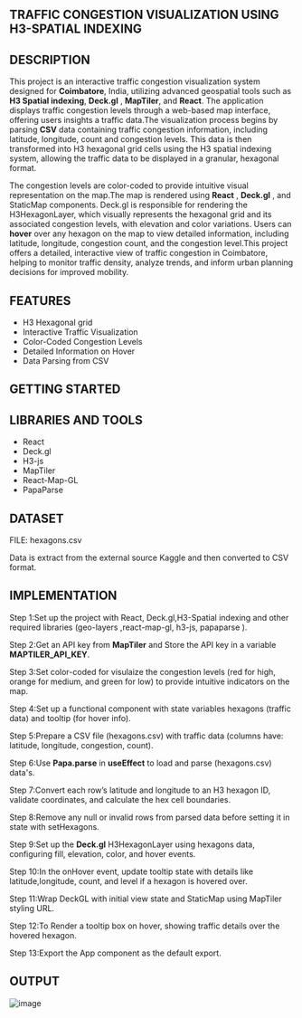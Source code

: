 ## TRAFFIC CONGESTION VISUALIZATION USING H3-SPATIAL INDEXING

## DESCRIPTION

This project is an interactive traffic congestion visualization system designed for **Coimbatore**, India, utilizing advanced geospatial tools such as **H3 Spatial indexing**, **Deck.gl** , **MapTiler**, and **React**. The application displays traffic congestion levels through a web-based map interface, offering users insights a traffic data.The visualization process begins by parsing **CSV** data containing traffic congestion information, including latitude, longitude, count and congestion levels. This data is then transformed into H3 hexagonal grid cells using the H3 spatial indexing system, allowing the traffic data to be displayed in a granular, hexagonal format. 

The congestion levels are color-coded to provide intuitive visual representation on the map.The map is rendered using **React** , **Deck.gl** , and StaticMap components. Deck.gl is responsible for rendering the H3HexagonLayer, which visually represents the hexagonal grid and its associated congestion levels, with elevation and color variations. Users can **hover** over any hexagon on the map to view detailed information, including latitude, longitude, congestion count, and the congestion level.This project offers a detailed, interactive view of traffic congestion in Coimbatore, helping to monitor traffic density, analyze trends, and inform urban planning decisions for improved mobility.


## FEATURES

- H3 Hexagonal grid
- Interactive Traffic Visualization
- Color-Coded Congestion Levels
- Detailed Information on Hover
- Data Parsing from CSV

## GETTING STARTED

## LIBRARIES AND TOOLS

- React
- Deck.gl
- H3-js
- MapTiler
- React-Map-GL
- PapaParse

## DATASET 

FILE: hexagons.csv

Data is extract from the external source Kaggle and then converted to CSV format.

## IMPLEMENTATION

Step 1:Set up the project with React, Deck.gl,H3-Spatial indexing and other required libraries (geo-layers ,react-map-gl, h3-js, papaparse ).

Step 2:Get an API key from **MapTiler** and Store the API key in a variable **MAPTILER_API_KEY**.

Step 3:Set color-coded for visulaize the congestion levels (red for high, orange for medium, and green for low) to provide intuitive indicators on the map.

Step 4:Set up a functional component with state variables hexagons (traffic data) and tooltip (for hover info).

Step 5:Prepare a CSV file (hexagons.csv) with traffic data (columns have: latitude, longitude, congestion, count).

Step 6:Use **Papa.parse** in **useEffect** to load and parse (hexagons.csv) data's.

Step 7:Convert each row’s latitude and longitude to an H3 hexagon ID, validate coordinates, and calculate the hex cell boundaries.

Step 8:Remove any null or invalid rows from parsed data before setting it in state with setHexagons.

Step 9:Set up the **Deck.gl** H3HexagonLayer using hexagons data, configuring fill, elevation, color, and hover events.

Step 10:In the onHover event, update tooltip state with details like latitude,longitude, count, and level if a hexagon is hovered over.

Step 11:Wrap DeckGL with initial view state and StaticMap using MapTiler styling URL.

Step 12:To Render a tooltip box on hover, showing traffic details over the hovered hexagon.

Step 13:Export the App component as the default export.


## OUTPUT




![image](https://github.com/user-attachments/assets/d210b26e-7a19-4c5d-adc4-bcb80a4c97bb)



















  
  

